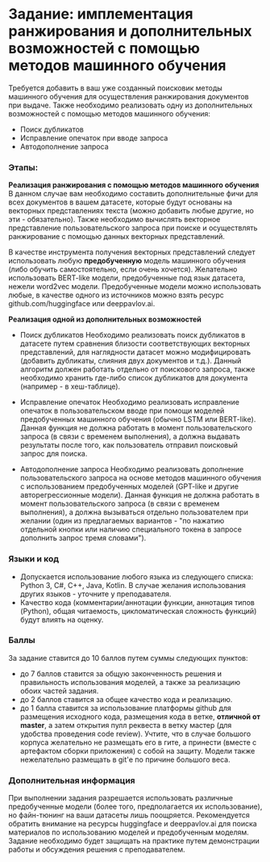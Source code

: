 Задание: имплементация ранжирования и дополнительных возможностей с помощью методов машинного обучения
=========

Требуется добавить в ваш уже созданный поисковик методы машинного обучения для осуществления ранжирования документов при выдаче. Также необходимо реализовать одну из дополнительных возможностей с помощью методов машинного обучения:
* Поиск дубликатов
* Исправление опечаток при вводе запроса
* Автодополнение запроса 

### Этапы:

**Реализация ранжирования с помощью методов машинного обучения**
В данном случае вам необходимо составить дополнительные фичи для всех документов в вашем датасете, которые будут основаны на векторных представлениях текста (можно добавить любые другие, но эти - обязательно). Также необходимо вычислять векторное представление пользовательского запроса при поиске и осуществлять ранжирование с помощью данных векторных представлений.

В качестве инструмента получения векторных представлений следует использовать любую **предобученную** модель машинного обучения (либо обучить самостоятельно, если очень хочется). Желательно использовать BERT-like модели, предобученные под язык датасета, нежели word2vec модели. Предобученные модели можно использовать любые, в качестве одного из источников можно взять ресурс github.com/huggingface или deeppavlov.ai. 

**Реализация одной из дополнительных возможностей**
* Поиск дубликатов
Необходимо реализовать поиск дубликатов в датасете путем сравнения близости соответствующих векторных представлений, для наглядности датасет можно модифицировать (добавить дубликаты, слияния двух документов и т.д.). Данный алгоритм должен работать отдельно от поискового запроса, также необходимо хранить где-либо список дубликатов для документа (например - в хеш-таблице).

* Исправление опечаток
Необходимо реализовать исправление опечаток в пользовательском вводе при помощи моделей предобученных машинного обучения (обычно LSTM или BERT-like). Данная функция не должна работать в момент пользовательского запроса (в связи с временем выполнения), а должна выдавать результаты после того, как пользователь отправил поисковый запрос для поиска. 

* Автодополнение запроса
Необходимо реализовать дополнение пользовательского запроса на основе методов машинного обучения с использованием предобученных моделей (GPT-like и другие авторегрессионные модели). Данная функция не должна работать в момент пользовательского запроса (в связи с временем выполнения), а должна вызываться отдельно пользователем при желании (один из предлагаемых вариантов - "по нажатию отдельной кнопки или наличию специального токена в запросе дополнить запрос тремя словами").


### Языки и код

* Допускается использование любого языка из следующего списка: Python 3, C#, C++, Java, Kotlin. В случае желания использования других языков - уточните у преподавателя.
* Качество кода (комментарии/аннотации функции, аннотация типов (Python), общая читаемость, цикломатическая сложность функций) будут влиять на оценку.

### Баллы
За задание ставится до 10 баллов путем суммы следующих пунктов:
* до 7 баллов ставится за общую законченность решения и правильность использования моделей, а также за реализацию обоих частей задания.
* до 2 баллов ставится за общее качество кода и реализацию.
* до 1 балла ставится за использование платформы github для размещения исходного кода, размещения кода
в ветке, **отличной от master**, а затем открытия пулл реквеста в ветку мастер (для удобства проведения code review).
Учтите, что в случае большого корпуса желательно не размещать его в гите, а принести (вместе с артефактом сборки приложения) с собой на защиту. Модели также нежелательно размещать в git'е по причине большого веса.

### Дополнительная информация
При выполнении задания разрешается использовать различные предобученные модели (более того, предполагается их использование), но файн-тюнинг на ваши датасеты лишь поощряется. Рекомендуется обратить внимание на ресурсы huggingface и deeppavlov.ai для поиска материалов по использованию моделей и предобученным моделям.
Задание необходимо будет защищать на практике путем демонстрации работы и обсуждения решения с преподавателем.



